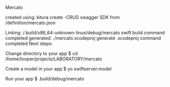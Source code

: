 Mercato


created using:
	kitura create
		-CRUD swagger SDK from /definition/mercato.json


Linking ./.build/x86_64-unknown-linux/debug/mercato
swift build command completed
generated: ./mercato.xcodeproj
generate .xcodeproj command completed
Next steps:

  Change directory to your app
    $ cd /home/looper/projects/LABORATORY/mercato

  Create a model in your app
    $ yo swiftserver:model

  Run your app
    $ .build/debug/mercato
